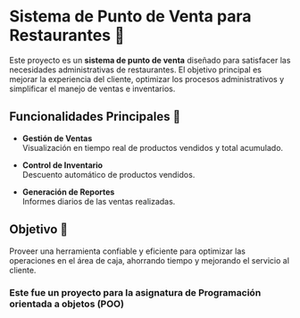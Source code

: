 # Sistema de Punto de Venta para Restaurantes 🍴

Este proyecto es un **sistema de punto de venta** diseñado para satisfacer las necesidades administrativas de restaurantes. El objetivo principal es mejorar la experiencia del cliente, optimizar los procesos administrativos y simplificar el manejo de ventas e inventarios.

## Funcionalidades Principales 🚀

- **Gestión de Ventas**  
  Visualización en tiempo real de productos vendidos y total acumulado.
  
- **Control de Inventario**  
  Descuento automático de productos vendidos.

- **Generación de Reportes**  
  Informes diarios de las ventas realizadas.

## Objetivo 🎯

Proveer una herramienta confiable y eficiente para optimizar las operaciones en el área de caja, ahorrando tiempo y mejorando el servicio al cliente.

### Este fue un proyecto para la asignatura de Programación orientada a objetos (POO)
